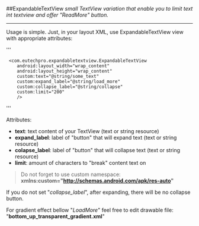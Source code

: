 ##ExpandableTextView
_small TextView variation that enable you to limit text int textview and offer "ReadMore" button._

----

Usage is simple. Just, in your layout XML, use ExpandableTextView view with appropriate attributes:

'''

	 <com.eutechpro.expandabletextview.ExpandableTextView
        android:layout_width="wrap_content"
        android:layout_height="wrap_content"
        custom:text="@string/some_text"
        custom:expand_label="@string/load_more"
        custom:collapse_label="@string/collapse"
        custom:limit="200"
        />
'''


Attributes:


- **text**: 			text content of your TextView (text or string resource)
- **expand_label**: 	label of "button" that will expand text (text or string resource)
- **colapse_label**: 	label of "button" that will collapse text (text or string resource)
- **limit**: 			amount of characters to "break" content text on

> Do not forget to use custom namespace:
__xmlns:custom="http://schemas.android.com/apk/res-auto"__


If you do not set "_collapse_label_", after expanding, there will be no collapse button.

For gradient effect bellow "_LoadMore_" feel free to edit drawable file: "__bottom_up_transparent_gradient.xml__"